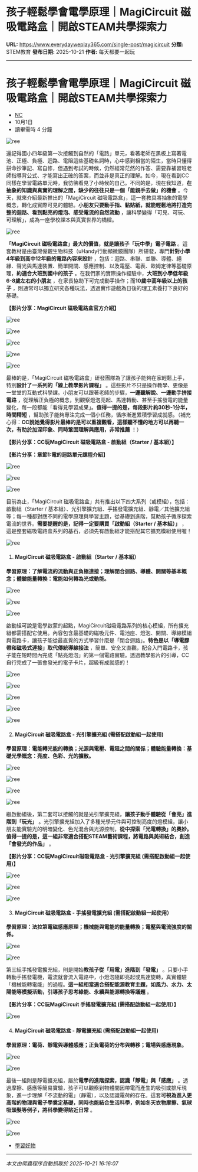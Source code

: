 # 孩子輕鬆學會電學原理｜MagiCircuit 磁吸電路盒｜開啟STEAM共學探索力

**URL:** https://www.everydayweplay365.com/single-post/magicircuit
**分類:** STEM教育
**發布日期:** 2025-10-21
**作者:** 每天都要一起玩

---

# 孩子輕鬆學會電學原理｜MagiCircuit 磁吸電路盒｜開啟STEAM共學探索力

  * [NC](https://www.everydayweplay365.com/profile/nienchi/profile)
  * 10月1日
  * 讀畢需時 4 分鐘



  


![ree](https://static.wixstatic.com/media/d57202_23c12db3775c4b6682ab743dda08946d~mv2.png/v1/fill/w_49,h_37,al_c,q_85,usm_0.66_1.00_0.01,blur_2,enc_avif,quality_auto/d57202_23c12db3775c4b6682ab743dda08946d~mv2.png)

  


還記得國小四年級第一次接觸到自然的「電路」單元，看著老師在黑板上寫著電池、正極、負極、迴路、電阻這些基礎名詞時，心中感到相當的陌生，當時只懂得拼命抄筆記、寫自修，但遇到考試的時候，仍然經常茫然的作答、需要靠補習班老師指導背公式、才能寫出正確的答案，而並非是真正的理解。如今，現在看到CC同樣在學習電路單元時，我彷彿看見了小時候的自己。不同的是，現在我知道，**在抽象的知識與真實的理解之間，缺少的往往只是一個「能親手去做」的機會** 。今天，就來介紹最新推出的「MagiCircuit 磁吸電路盒」，這一套教具將抽象的電學概念，轉化成實際可見的體驗。**小朋友只要動手指、黏貼紙，就能輕鬆地將打造完整的迴路、看到點亮的燈泡、感受電流的自然流動** ，讓科學變得「可見、可玩、可理解」，成為一座學校課本與真實世界的橋樑。

  


![ree](https://static.wixstatic.com/media/d57202_06a2085eb0274dce8b690f13b60f59d0~mv2.png/v1/fill/w_49,h_49,al_c,q_85,usm_0.66_1.00_0.01,blur_2,enc_avif,quality_auto/d57202_06a2085eb0274dce8b690f13b60f59d0~mv2.png)

  


**「MagiCircuit 磁吸電路盒」最大的價值，就是讓孩子「玩中學」電子電路** 。這套教材是由臺灣億觀生物科技（uHandy行動顯微鏡團隊）所研發，專門**針對小學4年級到高中12年級的電路內容來設計** ，包括：迴路、串聯、並聯、導體、絕緣、聲光與馬達裝置、簡單開關、感應控制、以及電壓、電表、歐姆定律等基礎原理，**約適合大班到國中的孩子** 。在我們家的實際操作經驗中，**大班到小學低年級6-8歲左右的小朋友** ，在家長協助下可完成動手操作；而**10歲中高年級以上的孩子** ，則通常可以獨立研究各種玩法，透過實作遊戲為日後的理工素養打下良好的基礎。

  


**【影片分享：MagiCircuit 磁吸電路盒官方介紹】**

  


![ree](https://static.wixstatic.com/media/d57202_7ebce774fe024a898dcce0dd1927c994~mv2.png/v1/fill/w_48,h_48,al_c,q_85,usm_0.66_1.00_0.01,blur_2,enc_avif,quality_auto/d57202_7ebce774fe024a898dcce0dd1927c994~mv2.png)

![ree](https://static.wixstatic.com/media/d57202_bed96a38c835479195d40f2a15866d78~mv2.png/v1/fill/w_49,h_37,al_c,q_85,usm_0.66_1.00_0.01,blur_2,enc_avif,quality_auto/d57202_bed96a38c835479195d40f2a15866d78~mv2.png)

![ree](https://static.wixstatic.com/media/d57202_83fa48b613bc4e3ea51f71e0c46cf054~mv2.png/v1/fill/w_49,h_37,al_c,q_85,usm_0.66_1.00_0.01,blur_2,enc_avif,quality_auto/d57202_83fa48b613bc4e3ea51f71e0c46cf054~mv2.png)

![ree](https://static.wixstatic.com/media/d57202_22e77f41fa7944d3aa41175b835ad7e6~mv2.png/v1/fill/w_59,h_38,al_c,q_85,usm_0.66_1.00_0.01,blur_2,enc_avif,quality_auto/d57202_22e77f41fa7944d3aa41175b835ad7e6~mv2.png)

![ree](https://static.wixstatic.com/media/d57202_c7b3e8d642044d2baf0dadd0941abbf8~mv2.png/v1/fill/w_56,h_39,al_c,q_85,usm_0.66_1.00_0.01,blur_2,enc_avif,quality_auto/d57202_c7b3e8d642044d2baf0dadd0941abbf8~mv2.png)

  


最棒的是，「MagiCircuit 磁吸電路盒」研發團隊為了讓孩子能夠在家輕鬆上手，特別**設計了一系列的「線上教學影片課程」** 。這些影片不只是操作教學、更像是一堂堂的互動式科學課。小朋友可以跟著老師的步驟，**一邊聽解說、一邊動手拼接電路** ，從理解正負極的概念，到觀察燈泡亮起、馬達轉動、甚至手搖發電的能量變化，每一段都能「看得見學習成果」。**值得一提的是，每段影片約30秒-1分半，時間精短** ，幫助孩子能夠專注完成一個小任務，循序漸進累積學習成就感。（補充心得：**CC說她覺得影片最棒的是可以重複觀看，這樣聽不懂的地方可以再聽一次，有助於加深印象、同時鞏固理解與應用，非常推薦** ！）

  


**【影片分享：CC玩MagiCircuit 磁吸電路盒 - 啟動組（Starter / 基本組）】**

  


**【影片分享：章節1:電的迴路單元課程介紹】**

  


![ree](https://static.wixstatic.com/media/d57202_3a4beac7591d4e738d248c8e8b4cc6cb~mv2.png/v1/fill/w_49,h_26,al_c,q_85,usm_0.66_1.00_0.01,blur_2,enc_avif,quality_auto/d57202_3a4beac7591d4e738d248c8e8b4cc6cb~mv2.png)

  


![ree](https://static.wixstatic.com/media/d57202_4891a8c16c014388b484cd44d12396b9~mv2.png/v1/fill/w_49,h_37,al_c,q_85,usm_0.66_1.00_0.01,blur_2,enc_avif,quality_auto/d57202_4891a8c16c014388b484cd44d12396b9~mv2.png)

![ree](https://static.wixstatic.com/media/d57202_400b8e191812475bbe6537ceb7e56f6d~mv2.png/v1/fill/w_49,h_37,al_c,q_85,usm_0.66_1.00_0.01,blur_2,enc_avif,quality_auto/d57202_400b8e191812475bbe6537ceb7e56f6d~mv2.png)

  


目前為止，「MagiCircuit 磁吸電路盒」共有推出以下四大系列（或模組），包括：啟動組（Starter / 基本組）、光引擎擴充組、手搖發電擴充組、靜電／其他擴充組等；每一種都對應不同的電學原理與學習主題，從基礎到進階，幫助孩子循序探索電流的世界。**需要提醒的是，記得一定要購買「啟動組（Starter / 基本組）」** ，這是整套磁吸電路盒系列的基石，必須先有啟動組才能搭配其它擴充模組使用喔！

  


![ree](https://static.wixstatic.com/media/d57202_40410e66f6ba47af82a5fdec62653c0e~mv2.png/v1/fill/w_49,h_37,al_c,q_85,usm_0.66_1.00_0.01,blur_2,enc_avif,quality_auto/d57202_40410e66f6ba47af82a5fdec62653c0e~mv2.png)

  


  1. #### **MagiCircuit 磁吸電路盒 - 啟動組（Starter / 基本組）**




**學習原理：了解電流的流動與正負極連接；理解閉合迴路、導體、開關等基本概念；體驗能量轉換：電能如何轉為光或動能。**

![ree](https://static.wixstatic.com/media/d57202_1f6290f5bdd64520afbc8e338596d8a5~mv2.png/v1/fill/w_49,h_37,al_c,q_85,usm_0.66_1.00_0.01,blur_2,enc_avif,quality_auto/d57202_1f6290f5bdd64520afbc8e338596d8a5~mv2.png)

![ree](https://static.wixstatic.com/media/d57202_5f1025c1ddfb41f7b8aca09d1d461e41~mv2.png/v1/fill/w_49,h_37,al_c,q_85,usm_0.66_1.00_0.01,blur_2,enc_avif,quality_auto/d57202_5f1025c1ddfb41f7b8aca09d1d461e41~mv2.png)

![ree](https://static.wixstatic.com/media/d57202_2bdf4bf3f17841ba938b11e8e3d395ae~mv2.png/v1/fill/w_48,h_48,al_c,q_85,usm_0.66_1.00_0.01,blur_2,enc_avif,quality_auto/d57202_2bdf4bf3f17841ba938b11e8e3d395ae~mv2.png)

  


啟動組可說是電學啟蒙的起點，MagiCircuit磁吸電路系列的核心模組，所有擴充組都需搭配它使用。內容包含最基礎的磁吸元件、電池座、燈泡、開關、導線模組與電路卡，讓孩子能從最直覺的方式學習什麼是「閉合迴路」。**特色是以「導電膠帶和磁吸式連接」取代傳統導線接法** ，簡單、安全又直觀，配合入門電路卡，孩子能在短時間內完成「點亮燈泡」的第一個電路實驗。透過教學影片的引導，CC自行完成了一張會發光的電子卡片，超級有成就感的！

  


![ree](https://static.wixstatic.com/media/d57202_8c26dac5ebdd4dcd9ddba4070ba238c3~mv2.png/v1/fill/w_49,h_37,al_c,q_85,usm_0.66_1.00_0.01,blur_2,enc_avif,quality_auto/d57202_8c26dac5ebdd4dcd9ddba4070ba238c3~mv2.png)

![ree](https://static.wixstatic.com/media/d57202_f633b146eb0a44a3b48a029fd2954752~mv2.png/v1/fill/w_49,h_37,al_c,q_85,usm_0.66_1.00_0.01,blur_2,enc_avif,quality_auto/d57202_f633b146eb0a44a3b48a029fd2954752~mv2.png)

![ree](https://static.wixstatic.com/media/d57202_9d0fe04b01ad488fadda081766b71e0f~mv2.png/v1/fill/w_49,h_37,al_c,q_85,usm_0.66_1.00_0.01,blur_2,enc_avif,quality_auto/d57202_9d0fe04b01ad488fadda081766b71e0f~mv2.png)

  


![ree](https://static.wixstatic.com/media/d57202_15013c06e4b2481597c197005b814810~mv2.png/v1/fill/w_49,h_37,al_c,q_85,usm_0.66_1.00_0.01,blur_2,enc_avif,quality_auto/d57202_15013c06e4b2481597c197005b814810~mv2.png)

![ree](https://static.wixstatic.com/media/d57202_79b2937688d046f0a8e4a4872a18c7cd~mv2.png/v1/fill/w_49,h_37,al_c,q_85,usm_0.66_1.00_0.01,blur_2,enc_avif,quality_auto/d57202_79b2937688d046f0a8e4a4872a18c7cd~mv2.png)

  


  2. #### **MagiCircuit 磁吸電路盒 - 光引擎擴充組 (需搭配啟動組一起使用)**




**學習原理：電能轉光能的轉換；光源與電壓、電阻之間的關係；體驗能量轉換：基礎光學概念：亮度、色彩、光的擴散。**

  


![ree](https://static.wixstatic.com/media/d57202_2ef3426d3ea147e9acd44be941c867ec~mv2.png/v1/fill/w_49,h_37,al_c,q_85,usm_0.66_1.00_0.01,blur_2,enc_avif,quality_auto/d57202_2ef3426d3ea147e9acd44be941c867ec~mv2.png)

![ree](https://static.wixstatic.com/media/d57202_dd348bf1deb74734939a7625454f5302~mv2.png/v1/fill/w_49,h_37,al_c,q_85,usm_0.66_1.00_0.01,blur_2,enc_avif,quality_auto/d57202_dd348bf1deb74734939a7625454f5302~mv2.png)

![ree](https://static.wixstatic.com/media/d57202_e108dd5a7bd34baf8023d105ad0734c7~mv2.png/v1/fill/w_49,h_37,al_c,q_85,usm_0.66_1.00_0.01,blur_2,enc_avif,quality_auto/d57202_e108dd5a7bd34baf8023d105ad0734c7~mv2.png)

![ree](https://static.wixstatic.com/media/d57202_5afe1745bd3c4bf7bfcb9110e47ef4d4~mv2.png/v1/fill/w_49,h_37,al_c,q_85,usm_0.66_1.00_0.01,blur_2,enc_avif,quality_auto/d57202_5afe1745bd3c4bf7bfcb9110e47ef4d4~mv2.png)

  


繼啟動組後，第二套可以接觸的就是光引擎擴充組，**讓孩子動手體驗從「會亮」進階到「玩光」** 。光引擎擴充組加入了多種光學元件與可控制亮度的燈模組，讓小朋友能實驗光的明暗變化、色光混合與光源控制，**從中探索「光電轉換」的奧妙。值得一提的是，這一組非常適合搭配STEAM藝術課程，將電路與美術結合，創造「會發光的作品」** 。

  


**【影片分享：CC玩MagiCircuit****磁吸電路盒 - 光引擎擴充組 (需搭配啟動組一起使用)****】**

![ree](https://static.wixstatic.com/media/d57202_da716d0ee0b0482d991af476a4993118~mv2.png/v1/fill/w_48,h_48,al_c,q_85,usm_0.66_1.00_0.01,blur_2,enc_avif,quality_auto/d57202_da716d0ee0b0482d991af476a4993118~mv2.png)

![ree](https://static.wixstatic.com/media/d57202_7f0d445cbba14acf96c47df360262ffa~mv2.png/v1/fill/w_48,h_48,al_c,q_85,usm_0.66_1.00_0.01,blur_2,enc_avif,quality_auto/d57202_7f0d445cbba14acf96c47df360262ffa~mv2.png)

![ree](https://static.wixstatic.com/media/d57202_4a6e1e9177d74b3ea79807f063cc53e3~mv2.png/v1/fill/w_56,h_73,al_c,q_85,usm_0.66_1.00_0.01,blur_2,enc_avif,quality_auto/d57202_4a6e1e9177d74b3ea79807f063cc53e3~mv2.png)

  


  3. #### **MagiCircuit 磁吸電路盒 - 手搖發電擴充組 (需搭配啟動組一起使用）**




**學習原理：法拉第電磁感應原理；機械能與電能的能量轉換；電壓與電流強度的關係。**

  


![ree](https://static.wixstatic.com/media/d57202_499f474d9d3e463cae83c04b0a7f7e80~mv2.png/v1/fill/w_49,h_37,al_c,q_85,usm_0.66_1.00_0.01,blur_2,enc_avif,quality_auto/d57202_499f474d9d3e463cae83c04b0a7f7e80~mv2.png)

![ree](https://static.wixstatic.com/media/d57202_5a3d3bc304fa45d1be35e49a4230f8f0~mv2.png/v1/fill/w_49,h_37,al_c,q_85,usm_0.66_1.00_0.01,blur_2,enc_avif,quality_auto/d57202_5a3d3bc304fa45d1be35e49a4230f8f0~mv2.png)

  


第三組手搖發電擴充組，則是開始**教孩子從「用電」進階到「發電」** 。只要小手轉動手搖發電機，電流就會流入電路中，小燈泡隨即亮起或馬達旋轉，真實體驗「機械能轉電能」的過程。**這一組相當適合搭配能源教育主題，如風力、水力、太陽能等模擬活動，引導孩子思考綠能、永續與能源轉換等議題** 。

  


**【影片分享：CC玩MagiCircuit 手搖發電擴充組 (需搭配啟動組一起使用）】**

![ree](https://static.wixstatic.com/media/d57202_ef92cfa0f50d452994c0fbf26840cbdc~mv2.png/v1/fill/w_48,h_48,al_c,q_85,usm_0.66_1.00_0.01,blur_2,enc_avif,quality_auto/d57202_ef92cfa0f50d452994c0fbf26840cbdc~mv2.png)

  


  4. #### **MagiCircuit 磁吸電路盒 - 靜電擴充組 (需搭配啟動組一起使用)**




**學習原理：電荷、靜電與導體感應；正負電荷的分布與轉移；電場與感應現象。**

  


![ree](https://static.wixstatic.com/media/d57202_f21670c2b1ee4c8fba2cef0883424db3~mv2.png/v1/fill/w_49,h_37,al_c,q_85,usm_0.66_1.00_0.01,blur_2,enc_avif,quality_auto/d57202_f21670c2b1ee4c8fba2cef0883424db3~mv2.png)

![ree](https://static.wixstatic.com/media/d57202_2d6555d58ba248e0af0bd420d8c6d673~mv2.png/v1/fill/w_48,h_48,al_c,q_85,usm_0.66_1.00_0.01,blur_2,enc_avif,quality_auto/d57202_2d6555d58ba248e0af0bd420d8c6d673~mv2.png)

  


最後一組則是靜電擴充組，屬於**電學的進階探索，認識「靜電」與「感應」** 。透過摩擦、感應等簡易實驗，孩子可以觀察到物體間因帶電而產生的吸引或排斥現象，進一步理解「不流動的電」（靜電），以及認識電荷的存在。這套**可視為進入更高階的物理與電子學奠定基礎，同時也能結合生活科學，例如冬天衣物摩擦、氣球吸頭髮等例子，將科學變得貼近日常** 。

  


![ree](https://static.wixstatic.com/media/d57202_e856826ea1fe48eebf41268d112a0668~mv2.png/v1/fill/w_49,h_37,al_c,q_85,usm_0.66_1.00_0.01,blur_2,enc_avif,quality_auto/d57202_e856826ea1fe48eebf41268d112a0668~mv2.png)

![ree](https://static.wixstatic.com/media/d57202_67342b232cd94dbfadb07ab5acfb6dde~mv2.png/v1/fill/w_49,h_37,al_c,q_85,usm_0.66_1.00_0.01,blur_2,enc_avif,quality_auto/d57202_67342b232cd94dbfadb07ab5acfb6dde~mv2.png)

  


  


  * [學習好物](https://www.everydayweplay365.com/home/categories/學習好物)




---

*本文由爬蟲程序自動抓取於 2025-10-21 16:16:07*
